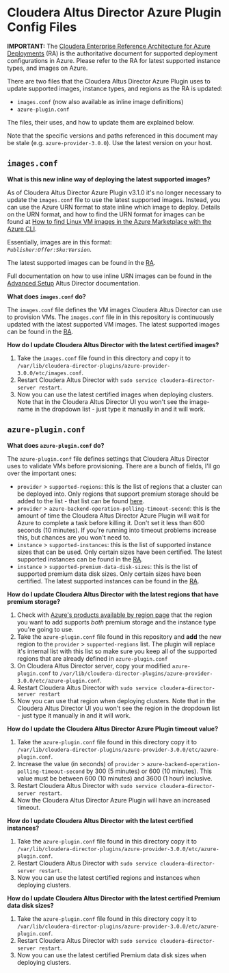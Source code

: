 # Cloudera Altus Director Azure Plugin Config Files

**IMPORTANT:** The [Cloudera Enterprise Reference Architecture for Azure Deployments](http://www.cloudera.com/documentation/other/reference-architecture/PDF/cloudera_ref_arch_azure.pdf) (RA) is the authoritative document for supported deployment configurations in Azure. Please refer to the RA for latest supported instance types, and images on Azure.

There are two files that the Cloudera Altus Director Azure Plugin uses to update supported images, instance types, and regions as the RA is updated:
* `images.conf` (now also available as inline image definitions)
* `azure-plugin.conf`

The files, their uses, and how to update them are explained below.

Note that the specific versions and paths referenced in this document may be stale (e.g. `azure-provider-3.0.0`). Use the latest version on your host.


## `images.conf`

**What is this new inline way of deploying the latest supported images?**

As of Cloudera Altus Director Azure Plugin v3.1.0 it's no longer necessary to update the `images.conf` file to use the latest supported images. Instead, you can use the Azure URN format to state inline which image to deploy. Details on the URN format, and how to find the URN format for images can be found at [How to find Linux VM images in the Azure Marketplace with the Azure CLI](https://docs.microsoft.com/en-us/azure/virtual-machines/linux/cli-ps-findimage#terminology).

Essentially, images are in this format:  
_`Publisher:Offer:Sku:Version`_.

The latest supported images can be found in the [RA](http://www.cloudera.com/documentation/other/reference-architecture/PDF/cloudera_ref_arch_azure.pdf).

Full documentation on how to use inline URN images can be found in the [Advanced Setup](https://www.cloudera.com/documentation/director/latest/topics/director_get_started_azure_creating_cluster.html#concept_j2h_twl_3w) Altus Director documentation.

**What does `images.conf` do?**

The `images.conf` file defines the VM images Cloudera Altus Director can use to provision VMs. The `images.conf` file in in this repository is continuously updated with the latest supported VM images. The latest supported images can be found in the [RA](http://www.cloudera.com/documentation/other/reference-architecture/PDF/cloudera_ref_arch_azure.pdf).


**How do I update Cloudera Altus Director with the latest certified images?**

1. Take the `images.conf` file found in this directory and copy it to `/var/lib/cloudera-director-plugins/azure-provider-3.0.0/etc/images.conf`.
1. Restart Cloudera Altus Director with `sudo service cloudera-director-server restart`.
1. Now you can use the latest certified images when deploying clusters. Note that in the Cloudera Altus Director UI you won't see the image-name in the dropdown list - just type it manually in and it will work.


## `azure-plugin.conf`

**What does `azure-plugin.conf` do?**

The `azure-plugin.conf` file defines settings that Cloudera Altus Director uses to validate VMs before provisioning. There are a bunch of fields, I'll go over the important ones:

* `provider` > `supported-regions`: this is the list of regions that a cluster can be deployed into. Only regions that support premium storage should be added to the list - that list can be found [here](https://azure.microsoft.com/en-us/regions/services/).
* `provider` > `azure-backend-operation-polling-timeout-second`: this is the amount of time the Cloudera Altus Director Azure Plugin will wait for Azure to complete a task before killing it. Don't set it less than 600 seconds (10 minutes). If you're running into timeout problems increase this, but chances are you won't need to.
* `instance` > `supported-instances`: this is the list of supported instance sizes that can be used. Only certain sizes have been certified. The latest supported instances can be found in the [RA](http://www.cloudera.com/documentation/other/reference-architecture/PDF/cloudera_ref_arch_azure.pdf).
* `instance` > `supported-premium-data-disk-sizes`: this is the list of supported premium data disk sizes. Only certain sizes have been certified. The latest supported instances can be found in the [RA](http://www.cloudera.com/documentation/other/reference-architecture/PDF/cloudera_ref_arch_azure.pdf).


**How do I update Cloudera Altus Director with the latest regions that have premium storage?**

1. Check with [Azure's products available by region page](https://azure.microsoft.com/en-us/regions/services/) that the region you want to add supports *both* premium storage and the instance type you're going to use.
1. Take the `azure-plugin.conf` file found in this repository and **add** the new region to the `provider` > `supported-regions` list. The plugin will replace it's internal list with this list so make sure you keep all of the supported regions that are already defined in `azure-plugin.conf`
1. On Cloudera Altus Director server, copy your modified `azure-plugin.conf` to `/var/lib/cloudera-director-plugins/azure-provider-3.0.0/etc/azure-plugin.conf`.
1. Restart Cloudera Altus Director with `sudo service cloudera-director-server restart`
1. Now you can use that region when deploying clusters. Note that in the Cloudera Altus Director UI you won't see the region in the dropdown list - just type it manually in and it will work.


**How do I update the Cloudera Altus Director Azure Plugin timeout value?**

1. Take the `azure-plugin.conf` file found in this directory copy it to `/var/lib/cloudera-director-plugins/azure-provider-3.0.0/etc/azure-plugin.conf`.
1. Increase the value (in seconds) of `provider` > `azure-backend-operation-polling-timeout-second` by 300 (5 minutes) or 600 (10 minutes). This value must be between 600 (10 minutes) and 3600 (1 hour) inclusive.
1. Restart Cloudera Altus Director with `sudo service cloudera-director-server restart`.
1. Now the Cloudera Altus Director Azure Plugin will have an increased timeout.


**How do I update Cloudera Altus Director with the latest certified instances?**

1. Take the `azure-plugin.conf` file found in this directory copy it to `/var/lib/cloudera-director-plugins/azure-provider-3.0.0/etc/azure-plugin.conf`.
1. Restart Cloudera Altus Director with `sudo service cloudera-director-server restart`.
1. Now you can use the latest certified regions and instances when deploying clusters.


**How do I update Cloudera Altus Director with the latest certified Premium data disk sizes?**

1. Take the `azure-plugin.conf` file found in this directory copy it to `/var/lib/cloudera-director-plugins/azure-provider-3.0.0/etc/azure-plugin.conf`.
1. Restart Cloudera Altus Director with `sudo service cloudera-director-server restart`.
1. Now you can use the latest certified Premium data disk sizes when deploying clusters.
